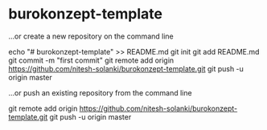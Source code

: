 # burokonzept-template

…or create a new repository on the command line

echo "# burokonzept-template" >> README.md
git init
git add README.md
git commit -m "first commit"
git remote add origin https://github.com/nitesh-solanki/burokonzept-template.git
git push -u origin master

…or push an existing repository from the command line

git remote add origin https://github.com/nitesh-solanki/burokonzept-template.git
git push -u origin master
